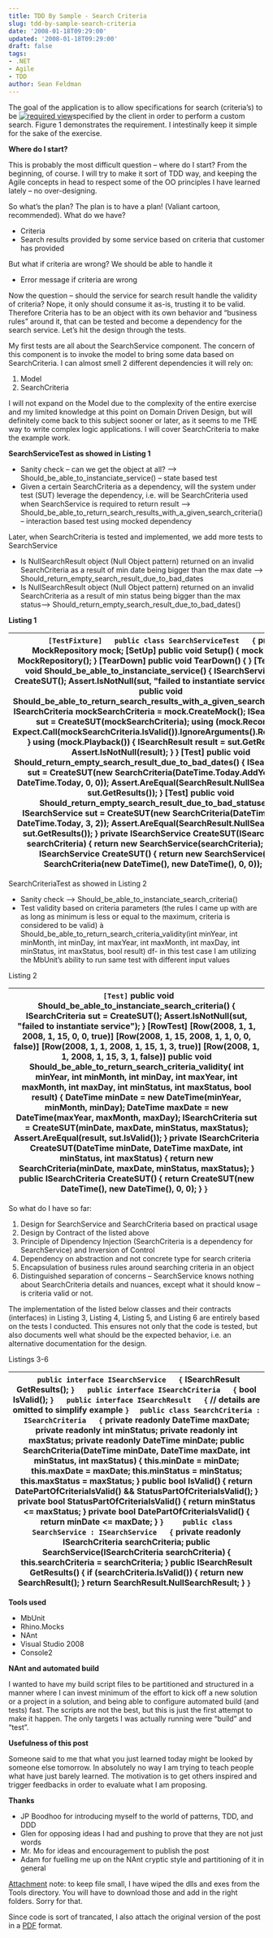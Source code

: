 ```yaml
---
title: TDD By Sample - Search Criteria
slug: tdd-by-sample-search-criteria
date: '2008-01-18T09:29:00'
updated: '2008-01-18T09:29:00'
draft: false
tags:
- .NET
- Agile
- TDD
author: Sean Feldman
---
```



The goal of the application is to allow specifications for search (criteria’s) to be [![required view](https://aspblogs.blob.core.windows.net/media/sfeldman/WindowsLiveWriter/TDDBySampleSearchCriteria_1691/clip_image003_thumb.jpg)](https://aspblogs.blob.core.windows.net/media/sfeldman/WindowsLiveWriter/TDDBySampleSearchCriteria_1691/clip_image003_2.jpg)specified by the client in order to perform a custom search. Figure 1 demonstrates the requirement. I intestinally keep it simple for the sake of the exercise.

**Where do I start?**

This is probably the most difficult question – where do I start? From the beginning, of course. I will try to make it sort of TDD way, and keeping the Agile concepts in head to respect some of the OO principles I have learned lately – no over-designing.

So what’s the plan? The plan is to have a plan! (Valiant cartoon, recommended). What do we have?

* Criteria
* Search results provided by some service based on criteria that customer has provided

But what if criteria are wrong? We should be able to handle it

* Error message if criteria are wrong

Now the question – should the service for search result handle the validity of criteria? Nope, it only should consume it as-is, trusting it to be valid. Therefore Criteria has to be an object with its own behavior and “business rules” around it, that can be tested and become a dependency for the search service. Let’s hit the design through the tests.

My first tests are all about the SearchService component. The concern of this component is to invoke the model to bring some data based on SearchCriteria. I can almost smell 2 different dependencies it will rely on:

1. Model
2. SearchCriteria

I will not expand on the Model due to the complexity of the entire exercise and my limited knowledge at this point on Domain Driven Design, but will definitely come back to this subject sooner or later, as it seems to me THE way to write complex logic applications. I will cover SearchCriteria to make the example work.

**SearchServiceTest as showed in Listing 1**

* Sanity check – can we get the object at all? --> Should\_be\_able\_to\_instanciate\_service() – state based test
* Given a certain SearchCriteria as a dependency, will the system under test (SUT) leverage the dependency, i.e. will be SearchCriteria used when SearchService is required to return result --> Should\_be\_able\_to\_return\_search\_results\_with\_a\_given\_search\_criteria() – interaction based test using mocked dependency

Later, when SearchCriteria is tested and implemented, we add more tests to SearchService

* Is NullSearchResult object (Null Object pattern) returned on an invalid SearchCriteria as a result of min date being bigger than the max date --> Should\_return\_empty\_search\_result\_due\_to\_bad\_dates
* Is NullSearchResult object (Null Object pattern) returned on an invalid SearchCriteria as a result of min status being bigger than the max status--> Should\_return\_empty\_search\_result\_due\_to\_bad\_dates()

**Listing 1**

| ```    [TestFixture]   public class SearchServiceTest   { ``` private MockRepository mock; [SetUp] public void Setup() {   mock = new MockRepository(); } [TearDown] public void TearDown() { } [Test] public void Should_be_able_to_instanciate_service() {   ISearchService sut = CreateSUT();   Assert.IsNotNull(sut, "failed to instantiate service"); } [Test] public void Should_be_able_to_return_search_results_with_a_given_search_criteria() {   ISearchCriteria mockSearchCriteria = mock.CreateMock<ISearchCriteria>();   ISearchService sut = CreateSUT(mockSearchCriteria);   using (mock.Record())   {     Expect.Call(mockSearchCriteria.IsValid()).IgnoreArguments().Return(true);   }   using (mock.Playback())   {     ISearchResult result = sut.GetResults();     Assert.IsNotNull(result);   } } [Test] public void Should_return_empty_search_result_due_to_bad_dates() {   ISearchService sut = CreateSUT(new SearchCriteria(DateTime.Today.AddYears(1), DateTime.Today, 0, 0));   Assert.AreEqual(SearchResult.NullSearchResult, sut.GetResults()); } [Test] public void Should_return_empty_search_result_due_to_bad_statuses() {   ISearchService sut = CreateSUT(new SearchCriteria(DateTime.Today, DateTime.Today, 3, 2));   Assert.AreEqual(SearchResult.NullSearchResult, sut.GetResults()); } private ISearchService CreateSUT(ISearchCriteria searchCriteria) {   return new SearchService(searchCriteria); } public ISearchService CreateSUT() {   return new SearchService(new SearchCriteria(new DateTime(), new DateTime(), 0, 0)); } ``` }  ``` |
| --- |

SearchCriteriaTest as showed in Listing 2

* Sanity check --> Should\_be\_able\_to\_instanciate\_search\_criteria()
* Test validity based on criteria parameters (the rules I came up with are as long as minimum is less or equal to the maximum, criteria is considered to be valid) à Should\_be\_able\_to\_return\_search\_criteria\_validity(int minYear, int minMonth, int minDay, int maxYear, int maxMonth, int maxDay, int minStatus, int maxStatus, bool result) df- in this test case I am utilizing the MbUnit’s ability to run same test with different input values

Listing 2

| ```  [Test] ``` public void Should_be_able_to_instanciate_search_criteria() {   ISearchCriteria sut = CreateSUT();   Assert.IsNotNull(sut, "failed to instantiate service"); } [RowTest] [Row(2008, 1, 1, 2008, 1, 15, 0, 0, true)] [Row(2008, 1, 15, 2008, 1, 1, 0, 0, false)] [Row(2008, 1, 1, 2008, 1, 15, 1, 3, true)] [Row(2008, 1, 1, 2008, 1, 15, 3, 1, false)] public void Should_be_able_to_return_search_criteria_validity(      int minYear, int minMonth, int minDay, int maxYear, int maxMonth, int maxDay,      int minStatus, int maxStatus, bool result) {   DateTime minDate = new DateTime(minYear, minMonth, minDay);   DateTime maxDate = new DateTime(maxYear, maxMonth, maxDay);   ISearchCriteria sut = CreateSUT(minDate, maxDate, minStatus, maxStatus);   Assert.AreEqual(result, sut.IsValid()); } private ISearchCriteria CreateSUT(DateTime minDate, DateTime maxDate, int minStatus, int maxStatus) {   return new SearchCriteria(minDate, maxDate, minStatus, maxStatus); } public ISearchCriteria CreateSUT() {   return CreateSUT(new DateTime(), new DateTime(), 0, 0); } ``` }  ``` |
| --- |

So what do I have so far:

1. Design for SearchService and SearchCriteria based on practical usage
2. Design by Contract of the listed above
3. Principle of Dipendency Injection (SearchCriteria is a dependency for SearchService) and Inversion of Control
4. Dependency on abstraction and not concrete type for search criteria
5. Encapsulation of business rules around searching criteria in an object
6. Distinguished separation of concerns – SearchService knows nothing about SearchCriteria details and nuances, except what it should know – is criteria valid or not.

The implementation of the listed below classes and their contracts (interfaces) in Listing 3, Listing 4, Listing 5, and Listing 6 are entirely based on the tests I conducted. This ensures not only that the code is tested, but also documents well what should be the expected behavior, i.e. an alternative documentation for the design.

Listings 3-6

| ```  public interface ISearchService   { ``` ISearchResult GetResults(); ``` }   public interface ISearchCriteria   { ``` bool IsValid(); ``` }   public interface ISearchResult   { ``` // details are omitted to simplify example ``` }  ``` ```  public class SearchCriteria : ISearchCriteria   { ``` private readonly DateTime maxDate; private readonly int minStatus; private readonly int maxStatus; private readonly DateTime minDate; public SearchCriteria(DateTime minDate, DateTime maxDate, int minStatus, int maxStatus) {   this.minDate = minDate;   this.maxDate = maxDate;   this.minStatus = minStatus;   this.maxStatus = maxStatus; } public bool IsValid() {   return DatePartOfCriteriaIsValid()          && StatusPartOfCriteriaIsValid(); } private bool StatusPartOfCriteriaIsValid() {   return minStatus <= maxStatus; } private bool DatePartOfCriteriaIsValid() {   return minDate <= maxDate; } ``` }  ``` ```    public class SearchService : ISearchService   { ``` private readonly ISearchCriteria searchCriteria; public SearchService(ISearchCriteria searchCriteria) {   this.searchCriteria = searchCriteria; } public ISearchResult GetResults() {   if (searchCriteria.IsValid())   {     return new SearchResult();   }   return SearchResult.NullSearchResult; } ``` }  ``` |
| --- |

**Tools used**

* MbUnit
* Rhino.Mocks
* NAnt
* Visual Studio 2008
* Console2

**NAnt and automated build**

I wanted to have my build script files to be partitioned and structured in a manner where I can invest minimum of the effort to kick off a new solution or a project in a solution, and being able to configure automated build (and tests) fast. The scripts are not the best, but this is just the first attempt to make it happen. The only targets I was actually running were “build” and “test”.

**Usefulness of this post**

Someone said to me that what you just learned today might be looked by someone else tomorrow. In absolutely no way I am trying to teach people what have just barely learned. The motivation is to get others inspired and trigger feedbacks in order to evaluate what I am proposing.

**Thanks**

* JP Boodhoo for introducing myself to the world of patterns, TDD, and DDD
* Glen for opposing ideas I had and pushing to prove that they are not just words
* Mr. Mo for ideas and encouragement to publish the post
* Adam for fuelling me up on the NAnt cryptic style and partitioning of it in general

[Attachment](https://aspblogs.blob.core.windows.net/media/sfeldman/Media/TDD%2520By%2520Sample%2520-%2520Search%2520Criteria%2520-%2520Code.zip) note: to keep file small, I have wiped the dlls and exes from the Tools directory. You will have to download those and add in the right folders. Sorry for that.  


Since code is sort of trancated, I also attach the original version of the post in a [PDF](https://aspblogs.blob.core.windows.net/media/sfeldman/Media/TDD%2520By%2520Sample%2520-%2520Search%2520Criteria%2520-%2520PDF.zip) format.


